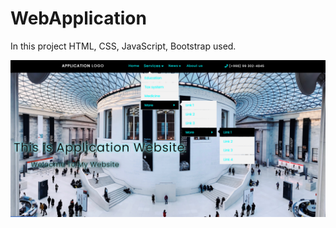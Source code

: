 # WebApplication
In this project HTML, CSS, JavaScript, Bootstrap used.

<img src ="images/mywebpage.png">
